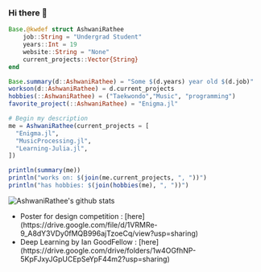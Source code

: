 ### Hi there 👋

<!--
**ashwani-rathee/ashwani-rathee** is a ✨ _special_ ✨ repository because its `README.md` (this file) appears on your GitHub profile.

Here are some ideas to get you started:

- 🔭 I’m currently working on ...
- 🌱 I’m currently learning ...
- 👯 I’m looking to collaborate on ...
- 🤔 I’m looking for help with ...
- 💬 Ask me about ...
- 📫 How to reach me: ...
- 😄 Pronouns: ...
- ⚡ Fun fact: ...
-->
```julia
Base.@kwdef struct AshwaniRathee
    job::String = "Undergrad Student"
    years::Int = 19
    website::String = "None"
    current_projects::Vector{String}
end

Base.summary(d::AshwaniRathee) = "Some $(d.years) year old $(d.job)"
workson(d::AshwaniRathee) = d.current_projects 
hobbies(::AshwaniRathee) = ("Taekwondo","Music", "programming")
favorite_project(::AshwaniRathee) = "Enigma.jl"

# Begin my description
me = AshwaniRathee(current_projects = [
  "Enigma.jl", 
  "MusicProcessing.jl",
  "Learning-Julia.jl",
])

println(summary(me))
println("works on: $(join(me.current_projects, ", "))")
println("has hobbies: $(join(hobbies(me), ", "))")
```
![AshwaniRathee's github stats](https://github-readme-stats.vercel.app/api?username=ashwani-rathee&show_icons=true&hide=["issues"])

<ul>
 <li>Poster for design competition : [here](https://drive.google.com/file/d/1VRMRe-9_A8dY3VDy0fMQB996ajTzoeCq/view?usp=sharing)</li>
 <li> Deep Learning by Ian GoodFellow : [here](https://drive.google.com/drive/folders/1w4OGfhNP-5KpFJxyJGpUCEpSeYpF44m2?usp=sharing)</li>
</ul>
